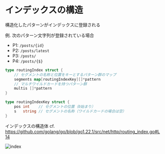 # インデックスの構造

<div flex="~ col" box-border app-content-container>

構造化したパターンがインデックスに登録される

<div grid="~ cols-2 gap-4" h-full overflow-hidden>

<div text-sm h-full overflow-hidden class="paragraph-m-0">

例. 次のパターン文字列が登録されている場合

<div text-xs>

- P1: `/posts/{id}`
- P2: `/posts/latest`
- P3: `/posts/`
- P4: `/posts/{$}`

</div>

```go {all}{maxHeight:'215px'}
type routingIndex struct {
    // セグメントの名称と位置をキーとするパターン群のマップ
    segments map[routingIndexKey][]*pattern
    // マルチワイルドカードを持つパターン群
    multis []*pattern
}

type routingIndexKey struct {
    pos int    // セグメントの位置（0始まり）
    s   string // セグメントの名称（ワイルドカードの場合は空）
}
```

<div text-2xs>

インデックスの構造体 cf. https://github.com/golang/go/blob/go1.22.1/src/net/http/routing_index.go#L14

</div>

</div>

<div h-full overflow-hidden>
<img alt="index" src="https://lh3.googleusercontent.com/d/1L3oTlzCvLG2egZIye_iPbtSAzR5erplW" mx-auto object-contain h-full w-full />
</div>

</div>
</div>
